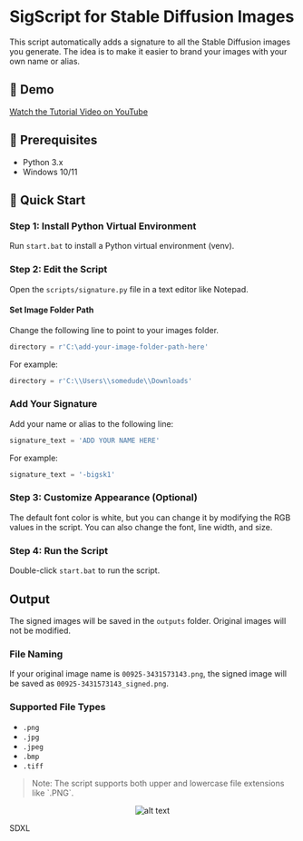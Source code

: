 # SigScript for Stable Diffusion Images

This script automatically adds a signature to all the Stable Diffusion images you generate. The idea is to make it easier to brand your images with your own name or alias.

## 🎥 Demo

[Watch the Tutorial Video on YouTube](https://youtu.be/_cfz92vdGt0?si=Jse4x_g41j5K3ACd)

## 📌 Prerequisites

- Python 3.x
- Windows 10/11

## 🚀 Quick Start

### Step 1: Install Python Virtual Environment

Run `start.bat` to install a Python virtual environment (venv).

### Step 2: Edit the Script

Open the `scripts/signature.py` file in a text editor like Notepad.

#### Set Image Folder Path

Change the following line to point to your images folder.

```python
directory = r'C:\add-your-image-folder-path-here'
```

For example:

```python
directory = r'C:\\Users\\somedude\\Downloads'
```

### Add Your Signature

Add your name or alias to the following line:

```python
signature_text = 'ADD YOUR NAME HERE'
```

For example:

```python
signature_text = '-bigsk1'
```

### Step 3: Customize Appearance (Optional)

The default font color is white, but you can change it by modifying the RGB values in the script. You can also change the font, line width, and size.

### Step 4: Run the Script

Double-click `start.bat` to run the script.

## Output

The signed images will be saved in the `outputs` folder. Original images will not be modified.

### File Naming

If your original image name is `00925-3431573143.png`, the signed image will be saved as `00925-3431573143_signed.png`.

### Supported File Types

- `.png`
- `.jpg`
- `.jpeg`
- `.bmp`
- `.tiff`

> Note: The script supports both upper and lowercase file extensions like \`.PNG\`.



 
 <div style="text-align: center;">

![alt text](https://imagizer.imageshack.com/img923/5148/UklSgD.jpg
 "Our logo")

</div>
 
 SDXL




